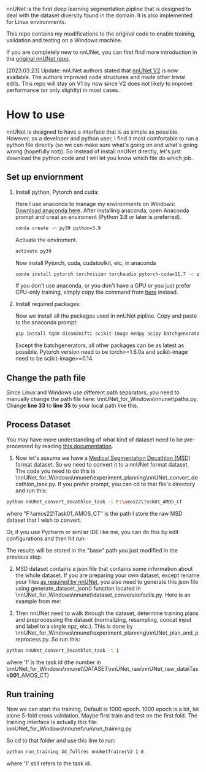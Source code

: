nnUNet is the first deep learning segmentation pipline that is designed to deal with the dataset diversity found in the domain. It is also implemented for Linux environments.

This repo contains my modifications to the original code to enable training, validation and testing on a Windows machine.

If you are completely new to nnUNet, you can first find more introduction in the [original nnUNet repo](https://github.com/MIC-DKFZ/nnUNet/tree/nnunetv1).

[2023.03.23] Update: nnUNet authors stated that [nnUNet V2](https://github.com/MIC-DKFZ/nnUNet) is now available. The authors improved code structures and made other trivial edits. This repo will stay on V1 by now since V2 does not likely to improve performance (or only slightly) in most cases.

# How to use

nnUNet is designed to have a interface that is as simple as possible. However, as a developer and python user, I find it most comfortable to run a python file directly (so we can make sure what's going on and what's going wrong (hopefully not)). So instead of install nnUNet directly, let's just download the python code and I will let you know which file do which job.

## Set up enviornment

1. Install python, Pytorch and cuda: 

    Here I use anaconda to manage my environments on Windows: [Download anaconda here](https://www.anaconda.com/).
    After installing anaconda, open Anaconda prompt and creat an enviroment (Python 3.8 or later is preferred).
    ```bash
    conda create -n py39 python=3.9
    ```
    Activate the enviroment.
    ```bash
    activate py39
    ```
    Now install Pytorch, cuda, cudatoolkit, etc, in anaconda
    ```bash
    conda install pytorch torchvision torchaudio pytorch-cuda=11.7 -c pytorch -c nvidia
    ```
    If you don't use anaconda, or you don't have a GPU or you just prefer CPU-only training, simply copy the command from [here](https://pytorch.org/) instead.

2. Install required packages:

    Now we install all the packages used in nnUNet pipline. Copy and paste to the anaconda prompt:
    ```bash
    pip install tqdm dicom2nifti scikit-image medpy scipy batchgenerators==0.21 numpy sklearn SimpleITK pandas requests nibabel tifffile
    ```
    Except the batchgenerators, all other packages can be as latest as possible. Pytorch version need to be torch>=1.6.0a and scikit-image need to be scikit-image>=0.14.
    
## Change the path file

Since Linux and Windows use different path separators, you need to manually change the path file here: \nnUNet_for_Windows\nnunet\paths.py. Change **line 33** to **line 35** to your local path like this.

## Process Dataset

You may have more understanding of what kind of dataset need to be pre-processed by reading [this documentation](https://github.com/ziteng1/nnUNet-for-Windows/blob/master/documentation/dataset_conversion.md).

1. Now let's assume we have a [Medical Segmentation Decathlon (MSD)](http://medicaldecathlon.com/) format dataset. So we need to convert it to a nnUNet format dataset. The code you need to do this is \nnUNet_for_Windows\nnunet\experiment_planning\nnUNet_convert_decathlon_task.py. If you prefer prompt, you can cd to that file's directory and run this:
```bash
python nnUNet_convert_decathlon_task -i F:\amos22\Task01_AMOS_CT
```
where "F:\amos22\Task01_AMOS_CT" is the path I store the raw MSD dataset that I wish to convert.

Or, if you use Pycharm or similar IDE like me, you can do this by edit configurations and then hit run:


The results will be stored in the "base" path you just modified in the previous step.

2. MSD dataset contains a json file that contains some information about the whole dataset. If you are preparing your own dataset, except rename your files [as required by nnUNet](https://github.com/ziteng1/nnUNet-for-Windows/blob/master/documentation/data_format_inference.md), you also need to generate this json file using generate_dataset_json() function located in \nnUNet_for_Windows\nnunet\dataset_conversion\utils.py. Here is an example from me:

3. Then nnUNet need to walk through the dataset, determine training plans and preprocessing the dataset (normalizing, resampling, concat input and label to a single npz, etc.). This is done by \nnUNet_for_Windows\nnunet\experiment_planning\nnUNet_plan_and_preprocess.py. So run this:
```bash
python nnUNet_convert_decathlon_task -t 1
```
where '1' is the task id (the number in \nnUNet_for_Windows\nnunet\DATASET\nnUNet_raw\nnUNet_raw_data\Task**001**_AMOS_CT)

## Run training

Now we can start the training. Default is 1000 epoch. 1000 epoch is a lot, let alone 5-fold cross validation. Maybe first train and test on the first fold. The training interface is actually this file: \nnUNet_for_Windows\nnunet\run\run_training.py

So cd to that folder and use this line to run:
```bash
python run_training 3d_fullres nnUNetTrainerV2 1 0
```
where '1' still refers to the task id.
